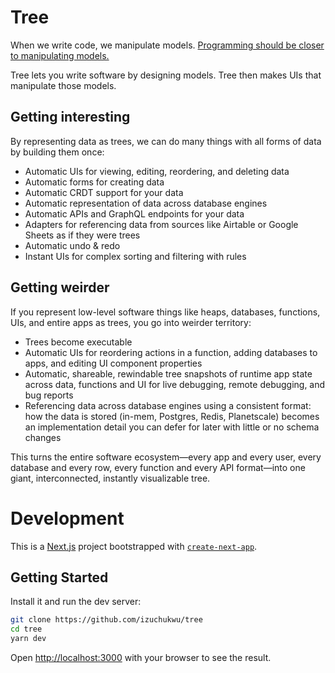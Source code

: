 # Tree

When we write code, we manipulate models.
[Programming should be closer to manipulating models.](https://yoyo-code.com/programming-breakthroughs-we-need/)

Tree lets you write software by designing models.
Tree then makes UIs that manipulate those models.

## Getting interesting

By representing data as trees, we can do many things with all forms of data by building them once:

-   Automatic UIs for viewing, editing, reordering, and deleting data
-   Automatic forms for creating data
-   Automatic CRDT support for your data
-   Automatic representation of data across database engines
-   Automatic APIs and GraphQL endpoints for your data
-   Adapters for referencing data from sources like Airtable or Google Sheets as if they were trees
-   Automatic undo & redo
-   Instant UIs for complex sorting and filtering with rules

## Getting weirder

If you represent low-level software things like heaps, databases, functions, UIs, and entire apps as trees, you go into weirder territory:

-   Trees become executable
-   Automatic UIs for reordering actions in a function, adding databases to apps, and editing UI component properties
-   Automatic, shareable, rewindable tree snapshots of runtime app state across data, functions and UI for live debugging, remote debugging, and bug reports
-   Referencing data across database engines using a consistent format: how the data is stored (in-mem, Postgres, Redis, Planetscale) becomes an implementation detail you can defer for later with little or no schema changes

This turns the entire software ecosystem—every app and every user, every database and every row, every function and every API format—into one giant, interconnected, instantly visualizable tree.

# Development

This is a [Next.js](https://nextjs.org/) project bootstrapped with [`create-next-app`](https://github.com/vercel/next.js/tree/canary/packages/create-next-app).

## Getting Started

Install it and run the dev server:

```bash
git clone https://github.com/izuchukwu/tree
cd tree
yarn dev
```

Open [http://localhost:3000](http://localhost:3000) with your browser to see the result.
